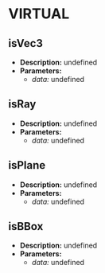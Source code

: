 # VIRTUAL    

## isVec3  
* **Description:** undefined  
* **Parameters:**  
  * *data:* undefined  
  
## isRay  
* **Description:** undefined  
* **Parameters:**  
  * *data:* undefined  
  
## isPlane  
* **Description:** undefined  
* **Parameters:**  
  * *data:* undefined  
  
## isBBox  
* **Description:** undefined  
* **Parameters:**  
  * *data:* undefined  
  
